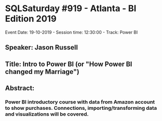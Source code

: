 # SQLSaturday #919 - Atlanta - BI Edition 2019
Event Date: 19-10-2019 - Session time: 12:30:00 - Track: Power BI
## Speaker: Jason Russell
## Title: Intro to Power BI (or "How Power BI changed my Marriage")
## Abstract:
### Power BI introductory course with data from Amazon account to show purchases. Connections, importing/transforming data and visualizations will be covered.
